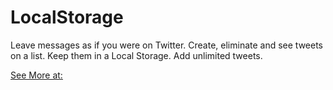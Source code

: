 # LocalStorage
Leave messages as if you were on Twitter. Create, eliminate and see tweets on a list. Keep them in a Local Storage. Add unlimited tweets.  

<a href="https://afercastro.github.io/LocalStorage/">See More at: </a> 
